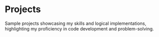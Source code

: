 # Projects
Sample projects showcasing my skills and logical implementations, highlighting my proficiency in code development and problem-solving.
